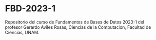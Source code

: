 # FBD-2023-1
Repositorio del curso de Fundamentos de Bases de Datos 2023-1 del profesor Gerardo Aviles Rosas, Ciencias de la Computacion, Facultad de Ciencias, UNAM.

